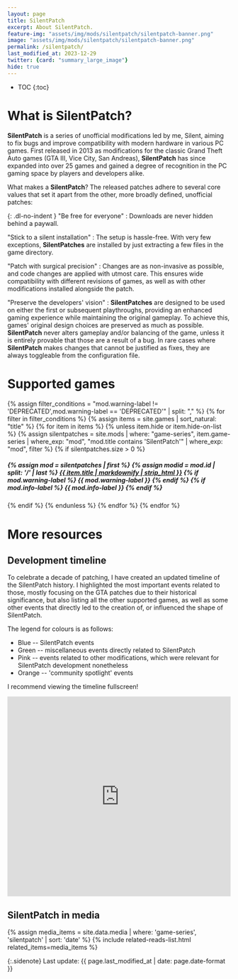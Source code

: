 ```yaml
---
layout: page
title: SilentPatch
excerpt: About SilentPatch.
feature-img: "assets/img/mods/silentpatch/silentpatch-banner.png"
image: "assets/img/mods/silentpatch/silentpatch-banner.png"
permalink: /silentpatch/
last_modified_at: 2023-12-29
twitter: {card: "summary_large_image"}
hide: true
---
```


* TOC
{:toc}

# What is SilentPatch?

**SilentPatch** is a series of unofficial modifications led by me, Silent, aiming to fix bugs and improve compatibility with modern hardware in various PC games.
First released in 2013 as modifications for the classic Grand Theft Auto games (GTA III, Vice City, San Andreas),
**SilentPatch** has since expanded into over 25 games and gained a degree of recognition in the PC gaming space by players and developers alike.

What makes a **SilentPatch**? The released patches adhere to several core values that set it apart from the other, more broadly defined, unofficial patches:

{: .dl-no-indent }
"Be free for everyone"
: Downloads are never hidden behind a paywall.

"Stick to a silent installation"
: The setup is hassle-free. With very few exceptions, **SilentPatches** are installed by just extracting a few files in the game directory.

"Patch with surgical precision"
: Changes are as non-invasive as possible, and code changes are applied with utmost care. This ensures wide compatibility with different revisions of games,
  as well as with other modifications installed alongside the patch.

"Preserve the developers' vision"
: **SilentPatches** are designed to be used on either the first or subsequent playthroughs, providing an enhanced gaming experience
  while maintaining the original gameplay. To achieve this, games' original design choices are preserved as much as possible. **SilentPatch** never alters gameplay and/or balancing of the game,
  unless it is entirely provable that those are a result of a bug. In rare cases where **SilentPatch** makes changes that cannot be justified as fixes,
  they are always toggleable from the configuration file.

# Supported games

<div class="tag-posts">
{% assign filter_conditions = "mod.warning-label != 'DEPRECATED',mod.warning-label == 'DEPRECATED'" | split: "," %}
{% for filter in filter_conditions %}
    {% assign items = site.games | sort_natural: "title" %}
    {% for item in items %}
        {% unless item.hide or item.hide-on-list %}
            {% assign silentpatches = site.mods | where: "game-series", item.game-series | where_exp: "mod", "mod.title contains 'SilentPatch'" | where_exp: "mod", filter %}
            {% if silentpatches.size > 0 %}
                <h5 class="tag-title">
                    {% assign mod = silentpatches | first %}
                    {% assign modid = mod.id | split: '/' | last %}
                    <a href="{{ item.url | relative_url }}#{{ modid }}"><i class="far fa-list-alt" aria-hidden="true"></i> {{ item.title | markdownify | strip_html }}</a>
                    {% if mod.warning-label %}
                        <span class="mod-label label-warning" title="{{ mod.warning-title }}">{{ mod.warning-label }}</span>
                    {% endif %}
                    {% if mod.info-label %}
                        <span class="mod-label label-info" title="{{ mod.info-title }}">{{ mod.info-label }}</span>
                    {% endif %}
                </h5>
            {% endif %}
        {% endunless %}
    {% endfor %}
{% endfor %}
</div>

# More resources

## Development timeline

To celebrate a decade of patching, I have created an updated timeline of the SilentPatch history.
I highlighted the most important events related to those, mostly focusing on the GTA patches due to their historical significance,
but also listing all the other supported games, as well as some other events that directly led to the creation of, or influenced the shape of SilentPatch.

The legend for colours is as follows:
* Blue -- SilentPatch events
* Green -- miscellaneous events directly related to SilentPatch
* Pink -- events related to other modifications, which were relevant for SilentPatch development nonetheless
* Orange -- 'community spotlight' events

I recommend viewing the timeline fullscreen!
<iframe width="100%" height="450" src="https://time.graphics/embed?v=1&id=202189" frameborder="0" allowfullscreen></iframe>

## SilentPatch in media

{% assign media_items = site.data.media | where: 'game-series', 'silentpatch' | sort: 'date' %}
{% include related-reads-list.html related_items=media_items %}

{:.sidenote}
Last update: {{ page.last_modified_at | date: page.date-format }}
